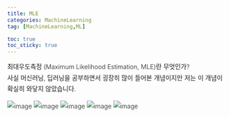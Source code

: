 ```yaml
---
title: MLE
categories: MachineLearning
tag: [MachineLearning,ML]

toc: true
toc_sticky: true
---
```


<div style="font-size: 0.9rem; font-weight:300; line-height: 1.6rem;">
최대우도측정 (Maximum Likelihood Estimation, MLE)란 무엇인가?<br>
사실 머신러닝, 딥러닝을 공부하면서 굉장히 많이 들어본 개념이지만 저는 이 개념이 확실히 와닿지 않았습니다.
  
![image](https://user-images.githubusercontent.com/48202736/104995366-8b4bd200-5a69-11eb-8b6b-97289e4a25d5.png)
![image](https://user-images.githubusercontent.com/48202736/104995394-96066700-5a69-11eb-94f3-f5e29ced8ed2.png)
![image](https://user-images.githubusercontent.com/48202736/104995401-9868c100-5a69-11eb-959a-6c1742dcee8a.png)
![image](https://user-images.githubusercontent.com/48202736/104995419-9dc60b80-5a69-11eb-9544-a0e810b37f03.png)
![image](https://user-images.githubusercontent.com/48202736/104995426-9ef73880-5a69-11eb-8662-19d94037b4c6.png)


</div>



